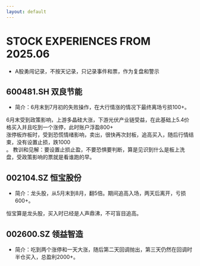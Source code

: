 ```yaml
---
layout: default
---
```


# STOCK EXPERIENCES FROM 2025.06 
 - A股勇闯记录，不按天记录，只记录事件和票，作为复盘和警示

## 600481.SH 双良节能 
- 简介：6月末到7月初的失败操作，在大行情涨的情况下最终离场亏损100+。<br>

6月末受到政策影响，上游多晶硅大涨，下游光伏产业链受益，在此基础上5.4价格买入并且吃到一个涨停，此时账户浮盈800+ <br>
涨停板炸板时，受到恐慌情绪影响，卖出，很快再次封板，追高买入，随后行情结束，没有设置止损，跌1000 <br> 。
教训和见解：要设置止损止盈，不要恐惧要判断，算是见识到什么是板上洗盘，受政策影响的票就是看谁跑的早。<br> 

## 002104.SZ 恒宝股份
- 简介：龙头股，从5月末到8月，翻5倍。期间追高入场，两天后离开，亏损600+。<br> 

恒宝算是龙头股，买入时已经是人声鼎沸，不可盲目追高。<br> 

## 002600.SZ 领益智造
- 简介：吃到两个涨停和一天大涨，随后第二天回调抛出，第三天仍然在回调时半仓买入，总盈利2000+。<br>

